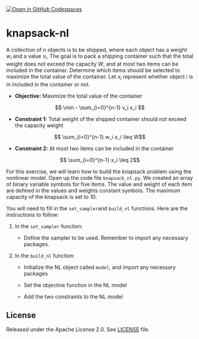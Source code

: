 [![Open in GitHub Codespaces](
  https://img.shields.io/badge/Open%20in%20GitHub%20Codespaces-333?logo=github)](
  https://codespaces.new/dwave-training/knapsack-nl?quickstart=1)

# knapsack-nl
A collection of $n$ objects is to be shipped, where each object has a weight $w_i$ and a value $v_i$. The goal is to pack a shipping container such that the total weight does not exceed the capacity $W$, and at most two items can be included in the container. Determine which items should be selected to maximize the total value of the container. Let $x_i$ represent whether object i is in included in the container or not.

- **Objective:** Maximize the total value of the container

$$ \min - \sum_{i=0}^{n-1} v_i x_i $$

- **Constraint 1:** Total weight of the shipped container should not exceed the capacity weight

 $$  \sum_{i=0}^{n-1} w_i x_i  \leq W$$

- **Constraint 2:** At most two items can be included in the container

$$  \sum_{i=0}^{n-1} x_i  \leq 2$$


For this exercise, we will learn how to build the knapsack problem using the nonlinear model. Open up the code file `knapsack_nl.py`.  We created an array of binary variable symbols for five items. The value and weight of each item are defined in the values and weights constant symbols. The maximum capacity of the knapsack is set to 10. 

You will need to fill in the `set_sampler`and `build_nl` functions. Here are the instructions to follow:

   1. In the `set_sampler` function:

      - Define the sampler to be used. Remember to import any necessary packages.


   2. In the `build_nl` function:
   
      - Initialize the NL object called `model`, and import any necessary packages

      - Set the objective function in the NL model

      - Add the two constraints to the NL model


## License

Released under the Apache License 2.0. See [LICENSE](LICENSE) file.
